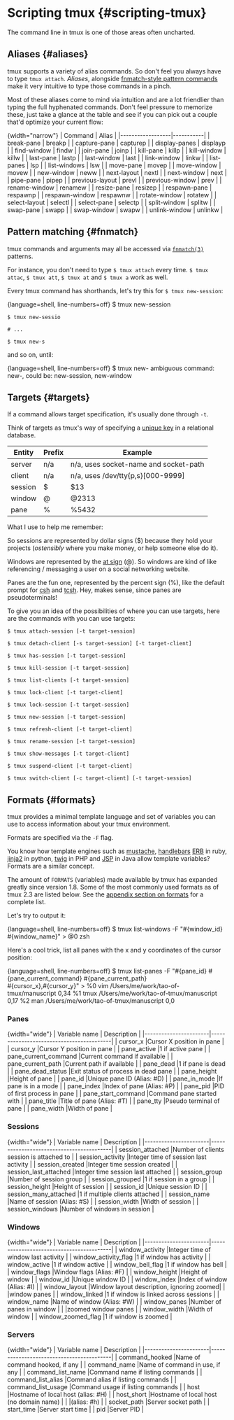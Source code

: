 # Scripting tmux {#scripting-tmux}

The command line in tmux is one of those areas often uncharted.

## Aliases {#aliases}

tmux supports a variety of alias commands. So don't feel you always have to type
`tmux attach`. *Aliases*, alongside [fnmatch-style pattern commands](#fnmatch)
make it very intuitive to type those commands in a pinch.

Most of these aliases come to mind via intuition and are a lot friendlier than
typing the full hyphenated commands. Don't feel pressure to memorize these, just
take a glance at the table and see if you can pick out a couple that'd optimize
your current flow:

{width="narrow"}
| Command          | Alias     |
|------------------|-----------|
| break-pane       | breakp    |
| capture-pane     | capturep  |
| display-panes    | displayp  |
| find-window      | findw     |
| join-pane        | joinp     |
| kill-pane        | killp     |
| kill-window      | killw     |
| last-pane        | lastp     |
| last-window      | last      |
| link-window      | linkw     |
| list-panes       | lsp       |
| list-windows     | lsw       |
| move-pane        | movep     |
| move-window      | movew     |
| new-window       | neww      |
| next-layout      | nextl     |
| next-window      | next      |
| pipe-pane        | pipep     |
| previous-layout  | prevl     |
| previous-window  | prev      |
| rename-window    | renamew   |
| resize-pane      | resizep   |
| respawn-pane     | respawnp  |
| respawn-window   | respawnw  |
| rotate-window    | rotatew   |
| select-layout    | selectl   |
| select-pane      | selectp   |
| split-window     | splitw    |
| swap-pane        | swapp     |
| swap-window      | swapw     |
| unlink-window    | unlinkw   |

## Pattern matching {#fnmatch}

tmux commands and arguments may all be accessed via [`fnmatch(3)`](http://pubs.opengroup.org/onlinepubs/9699919799/functions/fnmatch.html)
patterns.

For instance, you don't need to type `$ tmux attach` every time. `$ tmux attac`,
`$ tmux att`, `$ tmux at` and `$ tmux a` work as well.

Every tmux command has shorthands, let's try this for `$ tmux new-session`:

{language=shell, line-numbers=off}
    $ tmux new-session

    $ tmux new-sessio

    # ...

    $ tmux new-s

and so on, until:

{language=shell, line-numbers=off}
    $ tmux new-
    ambiguous command: new-, could be: new-session, new-window

## Targets {#targets}

If a command allows target specification, it's usually done through `-t`.

Think of targets as tmux's way of specifying a [unique key](https://en.wikipedia.org/wiki/Unique_key)
in a relational database.

| Entity    | Prefix | Example                               |
|-----------|--------|---------------------------------------|
| server    | n/a    | n/a, uses socket-name and socket-path |
| client    | n/a    | n/a, uses /dev/tty{p,s}[000-9999]     |
| session   | $      | $13                                   |
| window    | @      | @2313                                 |
| pane      | %      | %5432                                 |

What I use to help me remember:

So sessions are represented by dollar signs ($) because they hold your projects
(*ostensibly* where you make money, or help someone else do it).

Windows are represented by the [at sign](https://en.wikipedia.org/wiki/At_sign)
(@). So windows are kind of like referencing / messaging a user on a social
networking website.

Panes are the fun one, represented by the percent sign (%), like the
default prompt for [csh](https://en.wikipedia.org/wiki/C_shell) and
[tcsh](https://en.wikipedia.org/wiki/Tcsh). Hey, makes sense, since panes are
pseudoterminals!

To give you an idea of the possibilities of where you can use targets, here are
the commands with you can use targets:

`$ tmux attach-session [-t target-session]`

`$ tmux detach-client [-s target-session] [-t target-client]`

`$ tmux has-session [-t target-session]`

`$ tmux kill-session [-t target-session]`

`$ tmux list-clients [-t target-session]`

`$ tmux lock-client [-t target-client]`

`$ tmux lock-session [-t target-session]`

`$ tmux new-session [-t target-session]`

`$ tmux refresh-client [-t target-client]`

`$ tmux rename-session [-t target-session]`

`$ tmux show-messages [-t target-client]`

`$ tmux suspend-client [-t target-client]`

`$ tmux switch-client [-c target-client] [-t target-session]`

## Formats {#formats}

tmux provides a minimal template language and set of variables you can use to
access information about your tmux environment.

Formats are specified via the `-F` flag.

You know how template engines such as
[mustache](https://mustache.github.io/), [handlebars](http://handlebarsjs.com/)
[ERB](http://ruby-doc.org/stdlib-2.3.3/libdoc/erb/rdoc/ERB.html) in ruby,
[jinja2](http://jinja.pocoo.org/docs/dev/) in python,
[twig](http://twig.sensiolabs.org/) in PHP and
[JSP](https://en.wikipedia.org/wiki/JavaServer_Pages) in Java allow template
variables? Formats are a similar concept.

The amount of `FORMATS` (variables) made available by tmux has expanded greatly
since version 1.8. Some of the most commonly used formats as of tmux 2.3 are
listed below. See the [appendix section on formats](#appendix-formats) for a
complete list.

Let's try to output it:

{language=shell, line-numbers=off}
    $ tmux list-windows -F "#{window_id} #{window_name}"
    > @0 zsh

Here's a cool trick, list all panes with the x and y coordinates of the cursor
position:

{language=shell, line-numbers=off}
    $ tmux list-panes -F "#{pane_id} #{pane_current_command} #{pane_current_path} \
      #{cursor_x},#{cursor_y}"
    > %0 vim /Users/me/work/tao-of-tmux/manuscript 0,34
      %1 tmux /Users/me/work/tao-of-tmux/manuscript 0,17
      %2 man /Users/me/work/tao-of-tmux/manuscript 0,0

### Panes

{width="wide"}
| Variable name         | Description                              |
|-----------------------|------------------------------------------|
| cursor_x              |Cursor X position in pane                 |
| cursor_y              |Cursor Y position in pane                 |
| pane_active           |1 if active pane                          |
| pane_current_command  |Current command if available              |
| pane_current_path     |Current path if available                 |
| pane_dead             |1 if pane is dead                         |
| pane_dead_status      |Exit status of process in dead pane       |
| pane_height           |Height of pane                            |
| pane_id               |Unique pane ID (Alias: #D)                |
| pane_in_mode          |If pane is in a mode                      |
| pane_index            |Index of pane (Alias: #P)                 |
| pane_pid              |PID of first process in pane              |
| pane_start_command    |Command pane started with                 |
| pane_title            |Title of pane (Alias: #T)                 |
| pane_tty              |Pseudo terminal of pane                   |
| pane_width            |Width of pane                             |

### Sessions

{width="wide"}
| Variable name         | Description                              |
|-----------------------|------------------------------------------|
| session_attached      |Number of clients session is attached to  |
| session_activity      |Integer time of session last activity     |
| session_created       |Integer time session created              |
| session_last_attached |Integer time session last attached        |
| session_group         |Number of session group                   |
| session_grouped       |1 if session in a group                   |
| session_height        |Height of session                         |
| session_id            |Unique session ID                         |
| session_many_attached |1 if multiple clients attached            |
| session_name          |Name of session (Alias: #S)               |
| session_width         |Width of session                          |
| session_windows       |Number of windows in session              |

### Windows

{width="wide"}
| Variable name         | Description                              |
|-----------------------|------------------------------------------|
| window_activity       |Integer time of window last activity      |
| window_activity_flag  |1 if window has activity                  |
| window_active         |1 if window active                        |
| window_bell_flag      |1 if window has bell                      |
| window_flags          |Window flags (Alias: #F)                  |
| window_height         |Height of window                          |
| window_id             |Unique window ID                          |
| window_index          |Index of window (Alias: #I)               |
| window_layout         |Window layout description, ignoring zoomed|
|                       |window panes                              |
| window_linked         |1 if window is linked across sessions     |
| window_name           |Name of window (Alias: #W)                |
| window_panes          |Number of panes in window                 |
|                       |zoomed window panes                       |
| window_width          |Width of window                           |
| window_zoomed_flag    |1 if window is zoomed                     |

### Servers

{width="wide"}
| Variable name         | Description                              |
|-----------------------|------------------------------------------|
| command_hooked        |Name of command hooked, if any            |
| command_name          |Name of command in use, if any            |
| command_list_name     |Command name if listing commands          |
| command_list_alias    |Command alias if listing commands         |
| command_list_usage    |Command usage if listing commands         |
| host                  |Hostname of local host (alias: #H)        |
| host_short            |Hostname of local host (no domain name)   |
|                       |(alias: #h)                               |
| socket_path           |Server socket path                        |
| start_time            |Server start time                         |
| pid                   |Server PID                                |
